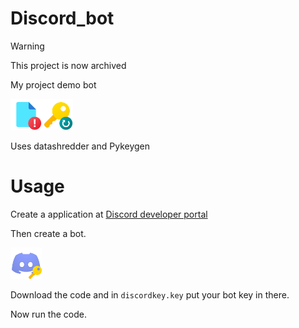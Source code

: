 # Discord_bot

>[!warning]
> This project is now archived

My project demo bot

<img src="https://github.com/0x4248/Discord_bot/blob/main/Documentation/file.png" width=50px><img src="https://github.com/0x4248/Discord_bot/blob/main/Documentation/key.png" width=50px>

Uses datashredder and Pykeygen
# Usage

Create a application at [Discord developer portal](https://discord.com/developers/applications)

Then create a bot.

<img src="https://github.com/0x4248/Discord_bot/blob/main/Documentation/discord-key.png" width=50px>

Download the code and in `discordkey.key` put your bot key in there.

Now run the code.

